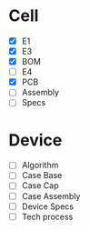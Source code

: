 # Cell
- [x] E1
- [x] E3
- [x] BOM
- [ ] E4
- [x] PCB
- [ ] Assembly
- [ ] Specs

# Device

- [ ] Algorithm
- [ ] Case Base
- [ ] Case Cap
- [ ] Case Assembly 
- [ ] Device Specs
- [ ] Tech process